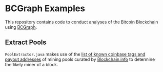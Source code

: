 # BCGraph Examples

This repository contains code to conduct analyses of the Bitcoin Blockchain using [BCGraph](https://github.com/maltemoeser/BCGraph).

## Extract Pools

`PoolExtractor.java` makes use of the [list of known coinbase tags and payout addresses](https://github.com/blockchain/Blockchain-Known-Pools) of mining pools curated by [Blockchain.info](https://blockchain.info) to determine the likely miner of a block.
